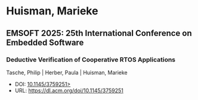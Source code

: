 # Huisman, Marieke

## EMSOFT 2025: 25th International Conference on Embedded Software

### Deductive Verification of Cooperative RTOS Applications
Tasche, Philip | Herber, Paula | Huisman, Marieke
* DOI: [10.1145/3759251>](https://doi.org/10.1145/3759251>)
* URL: <https://dl.acm.org/doi/10.1145/3759251>

